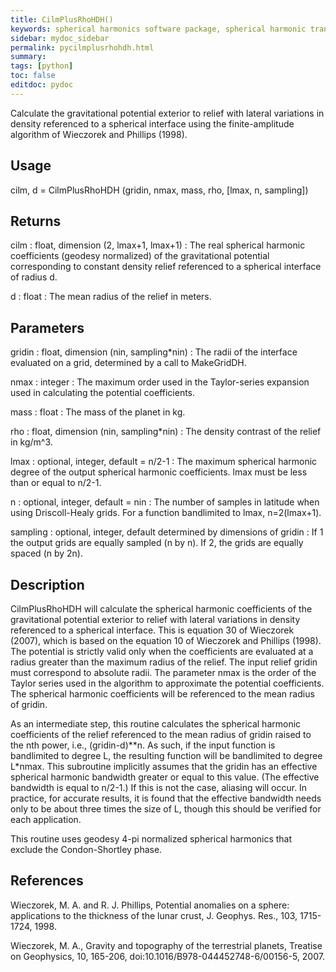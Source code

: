 ```yaml
---
title: CilmPlusRhoHDH()
keywords: spherical harmonics software package, spherical harmonic transform, legendre functions, multitaper spectral analysis, Python, gravity, magnetic field
sidebar: mydoc_sidebar
permalink: pycilmplusrhohdh.html
summary:
tags: [python]
toc: false
editdoc: pydoc
---
```


Calculate the gravitational potential exterior to relief with lateral variations in density referenced to a spherical interface using the finite-amplitude algorithm of Wieczorek and Phillips (1998).

## Usage

cilm, d = CilmPlusRhoHDH (gridin, nmax, mass, rho, [lmax, n, sampling])

## Returns

cilm : float, dimension (2, lmax+1, lmax+1)
:   The real spherical harmonic coefficients (geodesy normalized) of the gravitational potential corresponding to constant density relief referenced to a spherical interface of radius d.

d : float
:   The mean radius of the relief in meters.

## Parameters

gridin : float, dimension (nin, sampling\*nin)
:   The radii of the interface evaluated on a grid, determined by a call to MakeGridDH.

nmax : integer
:   The maximum order used in the Taylor-series expansion used in calculating the potential coefficients.

mass : float
:   The mass of the planet in kg.

rho : float, dimension (nin, sampling\*nin)
:   The density contrast of the relief in kg/m^3.

lmax : optional, integer, default = n/2-1
:   The maximum spherical harmonic degree of the output spherical harmonic coefficients. lmax must be less than or equal to n/2-1.

n : optional, integer, default = nin
:   The number of samples in latitude when using Driscoll-Healy grids. For a function bandlimited to lmax, n=2(lmax+1).

sampling : optional, integer, default determined by dimensions of gridin
:   If 1 the output grids are equally sampled (n by n). If 2, the grids are equally spaced (n by 2n).

## Description

CilmPlusRhoHDH will calculate the spherical harmonic coefficients of the gravitational potential exterior to relief with lateral variations in density referenced to a spherical interface. This is equation 30 of Wieczorek (2007), which is based on the equation 10 of Wieczorek and Phillips (1998). The potential is strictly valid only when the coefficients are evaluated at a radius greater than the maximum radius of the relief. The input relief gridin must correspond to absolute radii. The parameter nmax is the order of the Taylor series used in the algorithm to approximate the potential coefficients. The spherical harmonic coefficients will be referenced to the mean radius of gridin.

As an intermediate step, this routine calculates the spherical harmonic coefficients of the relief referenced to the mean radius of gridin raised to the nth power, i.e., (gridin-d)\*\*n. As such, if the input function is bandlimited to degree L, the resulting function will be bandlimited to degree L\*nmax. This subroutine implicitly assumes that the gridin has an effective spherical harmonic bandwidth greater or equal to this value. (The effective bandwidth is equal to n/2-1.) If this is not the case, aliasing will occur. In practice, for accurate results, it is found that the effective bandwidth needs only to be about three times the size of L, though this should be verified for each application.

This routine uses geodesy 4-pi normalized spherical harmonics that exclude the Condon-Shortley phase.

## References

Wieczorek, M. A. and R. J. Phillips, Potential anomalies on a sphere: applications to the thickness of the lunar crust, J. Geophys. Res., 103, 1715-1724, 1998.

Wieczorek, M. A., Gravity and topography of the terrestrial planets, Treatise on Geophysics, 10, 165-206, doi:10.1016/B978-044452748-6/00156-5, 2007.
